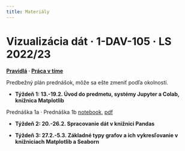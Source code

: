 ```yaml
---
title: Materiály
---
```


# Vizualizácia dát · 1-DAV-105 · LS 2022/23 

**[Pravidlá](./Rules.md) · [Práca v tíme](./Groups.md)**

Predbežný plán prednášok, môže sa ešte zmeniť podľa okolností.

* **Týždeň 1: 13.-19.2. Úvod do predmetu, systémy Jupyter a Colab, knižnica Matplotlib**
<!-- [https://drive.google.com/file/d/1xCn3zuUpMXD2m19-WqNSYkn9TE_Oqns-/view?usp=sharing pdf] {{Dot}} --> 
Prednáška 1a · Prednáška 1b [notebook](https://drive.google.com/file/d/16kc4LJ4HVseaYsnYUx2dhWfCTVTBIn19/view?usp=sharing ), [pdf](pdf/L01b_Jupyter_Colab_Matplotlib.pdf)

* **Týždeň 2: 20.-26.2. Spracovanie dát v knižnici Pandas**
<!-- 
| [[Cvičenie 1]]  {{Dot}} Prednáška 2 [https://youtu.be/-QDT6qxtWm4 video], [https://drive.google.com/file/d/1MV6QSfqaio-LMRCu_FwXVdZpZKYcm1JS/view?usp=sharing notebook], [https://drive.google.com/file/d/1-j9SXyXvXqDTds0A8X7DHaj01UxC_Zm3/view?usp=sharing pdf]
-->
* **Týždeň 3: 27.2.-5.3. Základné typy grafov a ich vykresľovanie v knižniciach Matplotlib a Seaborn**

<!-- 
| [[Cvičenie 2]] {{Dot}} Prednáška 3 [https://youtu.be/1SZXLZlwr50 video] {{Dot}} Prednáška 3a [https://drive.google.com/file/d/1en-VpxFwkFfI-8XLn7nS0lmHQ0-CafP8/view?usp=sharing pdf] {{Dot}} Prednáška 3b (Seaborn a zdrojový kód) [https://colab.research.google.com/drive/18ZnDsPFvfgeOFbNTVDTGza110SbObugw?usp=sharing notebook], [https://drive.google.com/file/d/1LsIQwhLCrRsDOCkIiVjQPWZvV5GnzW14/view?usp=sharing pdf]
{{T|4: 7.-13.3.|Základné popisné štatistiky a ich využitie vo vizualizácii}}
| Prednáška 4 [https://youtu.be/lmrcJU2eS2I video] {{Dot}} [https://drive.google.com/file/d/1CXHgX3WXeUGsmw9q4mAN0SxQhYLXH0nW/view?usp=sharing notebook], [https://drive.google.com/file/d/1084LEaP6KreMWZjCQf3meEM1fK_0M37e/view?usp=sharing pdf]
{{T|5: 14.-20.3.|Spracovanie dát v knižnici Pandas (2)}}
| Prednáška 5 [https://youtu.be/q7fvo6U4frA video] {{dot}} [https://drive.google.com/file/d/1Lj5tj3nMNJb6NcMzEef0nsztjZIIldPw/view?usp=sharing notebook], [https://drive.google.com/file/d/1rXqyunm2Bfaym0wEh8yD1ybAyIPUO4_v/view?usp=sharing pdf] 
|-
| [[Projekty]] {{Dot}}  [https://youtu.be/7Wl_P7red7o video s pokynmi (1)]
{{T|6: 21.-27.3.|Ľudské vizuálne vnímanie}}
| Prednáška 6 [https://youtu.be/S764DrJQ5FA video] {{Dot}} [https://drive.google.com/file/d/15HEM-cXNdvLv7g6_SalRg3scYBn-ZnS8/view?usp=sharing pdf] 
{{T|7: 28.3.-3.4.|Zásady dobrej vizualizácie}}
| Prednáška 7 [https://youtu.be/rR1MAli-3XI video] {{Dot}} [https://drive.google.com/file/d/1YAXJBg9yBTtENcfk0onTNbPCv7W42JSy/view?usp=sharing pdf]
{{T|8: 4.-10.4.|Farby, vizualizačné tipy & formáty}}
| Prednáška 8 [https://youtu.be/d3GD7_MFCN4 video] {{Dot}} [https://drive.google.com/file/d/1hNDzXtHr4gbMH8xnrXOXZRF2pLY0Gk2X/view?usp=sharing  pdf]
{{T|9: 11.-17.4.|Histogram, rozdelenie pravdepodobnosti, redukcia dimenzií}}
| Prednáška 9 [https://youtu.be/N1DzdUK39wU video] {{Dot}} [https://drive.google.com/file/d/1T5wClkDjxQAeJObHa03-8NWFYQdpokBA/view?usp=sharing notebook], [https://drive.google.com/file/d/1VsAxQ6sOjSX5etVsoBmfC1K7uVvKQMnD/view?usp=sharing pdf]
{{T|10: 18.-24.4.| Veľká Noc}} 
{{T|11: 25.4.-1.5.| Časové rady, siete & mapy}}
| Prednáška 10a [https://youtu.be/UV6TMjrr5x0 video] {{Dot}} [https://drive.google.com/file/d/1d7LtY4VJ5HEdHDmsQy073bognLn8HXrE/view?usp=sharing pdf] {{Dot}} Prednáška 10b [https://youtu.be/MY9VPR6zp1Q video] {{Dot}} [https://drive.google.com/file/d/1OvYhCBmDWLCoAtTJw2EsECZJho3_3uT4/view?usp=sharing notebook], [https://drive.google.com/file/d/1ABqT3F3u3usAJiIfdp4EoRuZXcPH42T_/view?usp=sharing pdf] 
{{T|12: 2.-8.5.| Infografika & interaktivita}}
| Prednáška 11 [https://youtu.be/Zku7ySVZjKI video] {{Dot}} [https://drive.google.com/file/d/1XhWR1dVTlahEtUYlAffukp5c6O5yfCFX/view?usp=sharing pdf] 
{{T|13: 9.-15.5.|Interaktivita, iné systémy vizualizácie, špecializované grafy}}
| Prednáška 12 [https://youtu.be/yW-qopCn5fw video] [https://colab.research.google.com/drive/1u6l_WNiC21tVUj2CM7VFoTkHWIhOvv4e?usp=sharing notebook] [https://drive.google.com/file/d/1PTJGCILUFeLrGGENm4dpuwWz7XxZWJgh/view?usp=sharing pdf] {{Dot}}  [[Skúška]]
|}
-->
